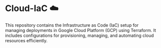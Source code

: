 # Cloud-IaC ☁️
This repository contains the Infrastructure as Code (IaC) setup for managing deployments in Google Cloud Platform (GCP) using Terraform. It includes configurations for provisioning, managing, and automating cloud resources efficiently. 
